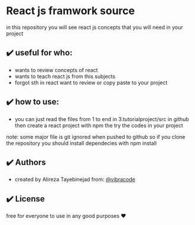 # React js framwork source

in this repository you will see react js concepts that you will need in your project

## :heavy_check_mark: useful for who:

-   wants to review concepts of react
-   wants to teach react js from this subjects
-   forgot sth in react want to review or copy paste to your project

## :heavy_check_mark: how to use:

-   you can just read the files from 1 to end in 3.tutorialproject/src in github then create a react project with npm the try the codes in your project

note: some major file is git ignored when pushed to github so if you clone the repository you should install dependecies with npm install

## :heavy_check_mark: Authors

-   created by Alireza Tayebinejad from: [@vibracode](https://www.github.com/octokatherine)

## :heavy_check_mark: License

free for everyone to use in any good purposes :heart:
